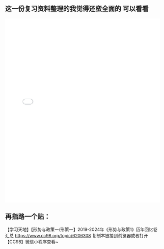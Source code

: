 ## 这一份复习资料整理的我觉得还蛮全面的 可以看看

<iframe 
    src="/js/pdf.js/web/viewer.html?file=/xc/121.pdf"  
    width="100%" 
    height="600px" 
    frameborder="0"
></iframe>



## 再指路一个贴：
【学习天地】【形势与政策一/形策一】2019-2024年《形势与政策1》历年回忆卷汇总 https://www.cc98.org/topic/6206308 复制本链接到浏览器或者打开【CC98】微信小程序查看~